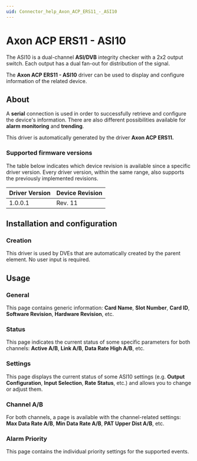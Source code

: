 ```yaml
---
uid: Connector_help_Axon_ACP_ERS11_-_ASI10
---
```


# Axon ACP ERS11 - ASI10

The ASI10 is a dual-channel **ASI/DVB** integrity checker with a 2x2 output switch. Each output has a dual fan-out for distribution of the signal.

The **Axon ACP ERS11 - ASI10** driver can be used to display and configure information of the related device.

## About

A **serial** connection is used in order to successfully retrieve and configure the device's information. There are also different possibilities available for **alarm monitoring** and **trending**.

This driver is automatically generated by the driver **Axon ACP ERS11.**

### Supported firmware versions

The table below indicates which device revision is available since a specific driver version. Every driver version, within the same range, also supports the previously implemented revisions.

| **Driver Version** | **Device Revision** |
|--------------------|---------------------|
| 1.0.0.1            | Rev. 11             |

## Installation and configuration

### Creation

This driver is used by DVEs that are automatically created by the parent element. No user input is required.

## Usage

### General

This page contains generic information: **Card Name**, **Slot Number**, **Card ID**, **Software Revision**, **Hardware Revision**, etc.

### Status

This page indicates the current status of some specific parameters for both channels: **Active A/B**, **Link A/B**, **Data Rate High A/B**, etc.

### Settings

This page displays the current status of some ASI10 settings (e.g. **Output Configuration**, **Input Selection**, **Rate Status**, etc.) and allows you to change or adjust them.

### Channel A/B

For both channels, a page is available with the channel-related settings: **Max Data Rate A/B**, **Min Data Rate A/B**, **PAT Upper Dist A/B**, etc.

### Alarm Priority

This page contains the individual priority settings for the supported events.
